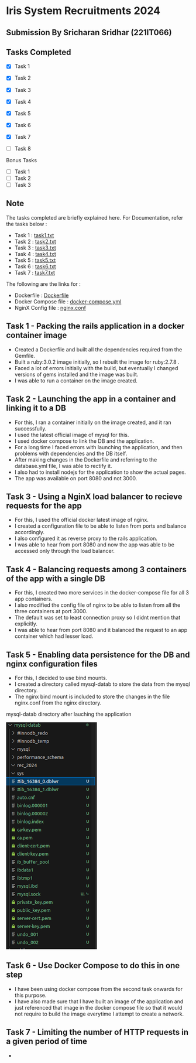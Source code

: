 # Iris System Recruitments 2024
## Submission By Sricharan Sridhar (221IT066)

## Tasks Completed

* [X] Task 1
* [X] Task 2
* [X] Task 3
* [X] Task 4
* [X] Task 5
* [X] Task 6
* [X] Task 7
* [ ] Task 8


Bonus Tasks

* [ ] Task 1
* [ ] Task 2
* [ ] Task 3

## Note

The tasks completed are briefly explained here. For Documentation, refer the tasks below :

* Task 1 : [task1.txt](task1.txt)
* Task 2 : [task2.txt](task2.txt)
* Task 3 : [task3.txt](task3.txt)
* Task 4 : [task4.txt](task4.txt)
* Task 5 : [task5.txt](task5.txt)
* Task 6 : [task6.txt](task6.txt)
* Task 7 : [task7.txt](task7.txt)

The following are the links for :

* Dockerfile : [Dockerfile](Dockerfile)
* Docker Compose file : [docker-compose.yml](docker-compose.yml)
* NginX Config file : [nginx.conf](nginx.conf)

## Task 1 - Packing the rails application in a docker container image

* Created a Dockerfile and built all the dependencies required from the Gemfile.
* Built a ruby:3.0.2 image initially, so I rebuilt the image for ruby:2.7.8 .
* Faced a lot of errors initially with the build, but eventually I changed versions of gems installed and the image was built.
* I was able to run a container on the image created.

## Task 2 - Launching the app in a container and linking it to a DB

* For this, I ran a container initially on the image created, and it ran successfully.
* I used the latest official image of mysql for this.
* I used docker compose to link the DB and the application.
* For a long time I faced errors with launching the application, and then problems with dependencies and the DB itself.
* After making changes in the Dockerfile and referring to the database.yml file, I was able to rectify it.
* I also had to install nodejs for the application to show the actual pages.
* The app was available on port 8080 and not 3000.

## Task 3 - Using a NginX load balancer to recieve requests for the app

* For this, I used the official docker latest image of nginx.
* I created a configuration file to be able to listen from ports and balance accordingly.
* I also configured it as reverse proxy to the rails application.
* I was able to hear from port 8080 and now the app was able to be accessed only through the load balancer.

## Task 4 - Balancing requests among 3 containers of the app with a single DB

* For this, I created two more services in the docker-compose file for all 3 app containers.
* I also modified the config file of nginx to be able to listen from all the three containers at port 3000.
* The default was set to least connection proxy so I didnt mention that explicitly.
* I was able to hear from port 8080 and it balanced the request to an app container which had lesser load.

## Task 5 - Enabling data persistence for the DB and nginx configuration files

* For this, I decided to use bind mounts.
* I created a directory called mysql-datab to store the data from the mysql directory.
* The nginx bind mount is included to store the changes in the file nginx.conf from the nginx directory.

mysql-datab directory after lauching the application

![bindmount](./images_1/Screenshot_from_2024-03-16_17-59-24.png)

## Task 6 - Use Docker Compose to do this in one step

* I have been using docker compose from the second task onwards for this purpose.
* I have also made sure that I have built an image of the application and just referenced that image in the docker compose file so that it would not require to build the image everytime I attempt to create a network.

## Task 7 - Limiting the number of HTTP requests in a given period of time

*